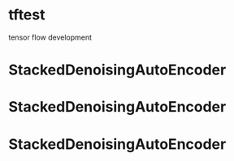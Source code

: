 # tftest
tensor flow development
# StackedDenoisingAutoEncoder
# StackedDenoisingAutoEncoder
# StackedDenoisingAutoEncoder
